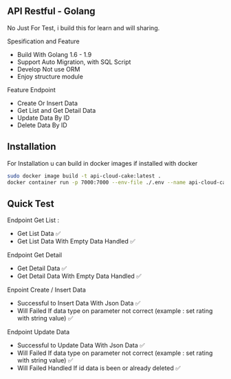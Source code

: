 
## API Restful - Golang
No Just For Test, i build this for learn and will sharing.

Spesification and Feature
- Build With Golang 1.6 - 1.9
- Support Auto Migration, with SQL Script
- Develop Not use ORM 
- Enjoy structure module

Feature Endpoint
- Create Or Insert Data
- Get List and Get Detail Data
- Update Data By ID
- Delete Data By ID


## Installation

For Installation u can build in docker images if installed with docker

```bash
sudo docker image build -t api-cloud-cake:latest .   
docker container run -p 7000:7000 --env-file ./.env --name api-cloud-cake api-cloud-cake
```

    
## Quick Test

Endpoint Get List :
- Get List Data ✅
- Get List Data With Empty Data Handled ✅

Endpoint Get Detail
- Get Detail Data ✅
- Get Detail Data With Empty Data Handled ✅

Enpoint Create / Insert Data
- Successful to Insert Data With Json Data ✅
- Will Failed If data type on parameter not correct (example : set rating with string value) ✅

Endpoint Update Data 
- Successful to Update Data With Json Data ✅
- Will Failed If data type on parameter not correct (example : set rating with string value) ✅
- Will Failed Handled If id data is been or already deleted ✅

